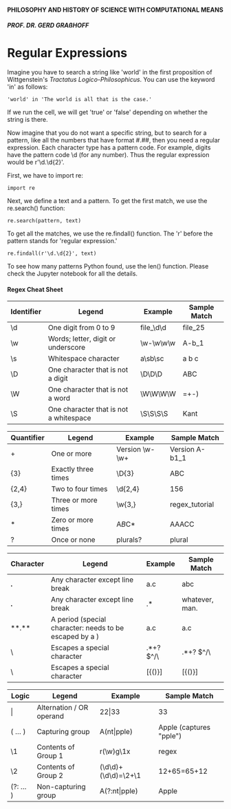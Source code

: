 #### PHILOSOPHY AND HISTORY OF SCIENCE WITH COMPUTATIONAL MEANS

##### PROF. DR. GERD GRAßHOFF 



# Regular Expressions

Imagine you have to search a string like 'world' in the first proposition of Wittgenstein's _Tractatus Logico-Philosophicus_. You can use the keyword 'in' as follows:

```
'world' in 'The world is all that is the case.'
```

If we run the cell, we will get 'true' or 'false' depending on whether the string is there.



Now imagine that you do not want a specific string, but to search for a pattern, like all the numbers that have format #.##, then you need a regular expression. Each character type has a pattern code. For example, digits have the pattern code \d (for any number). Thus the regular expression would be r'\d.\d{2}'.

First, we have to import re:

```
import re
```

Next, we define a text and a pattern. To get the first match, we use the re.search() function:

```
re.search(pattern, text)
```

To get all the matches, we use the re.findall() function. The 'r' before the pattern stands for 'regular expression.'

```
re.findall(r'\d.\d{2}', text)
```

To see how many patterns Python found, use the len() function. Please check the Jupyter notebook for all the details.



#### Regex Cheat Sheet

| Identifier | Legend                                 | Example   | Sample Match |
| ---------- | -------------------------------------- | --------- | ------------ |
| \d         | One digit from 0 to 9                  | file_\d\d | file_25      |
| \w         | Words; letter, digit or underscore     | \w-\w\w\w | A-b_1        |
| \s         | Whitespace character                   | a\sb\sc   | a b c        |
| \D         | One character that is not a digit      | \D\D\D    | ABC          |
| \W         | One character that is not a word       | \W\W\W\W  | =+-)         |
| \S         | One character that is not a whitespace | \S\S\S\S  | Kant         |



| Quantifier | Legend              | Example        | Sample Match   |
| ---------- | ------------------- | -------------- | -------------- |
| +          | One or more         | Version \w-\w+ | Version A-b1_1 |
| {3}        | Exactly three times | \D{3}          | ABC            |
| {2,4}      | Two to four times   | \d{2,4}        | 156            |
| {3,}       | Three or more times | \w{3,}         | regex_tutorial |
| *          | Zero or more times  | A*B*C*         | AAACC          |
| ?          | Once or none        | plurals?       | plural         |



| Character | Legend                                                   | Example              | Sample Match   |
| --------- | -------------------------------------------------------- | -------------------- | -------------- |
| **.**     | Any character except line break                          | a.c                  | abc            |
| **.**     | Any character except line break                          | .*                   | whatever, man. |
| \**.**    | A period (special character: needs to be escaped by a \) | a\.c                 | a.c            |
| \         | Escapes a special character                              | \.\*\+\?    \$\^\/\\ | .*+?    $^/\   |
| \         | Escapes a special character                              | \[\{\(\)\}\]         | [{()}]         |



| Logic   | Legend                   | Example               | Sample Match            |
| ------- | ------------------------ | --------------------- | ----------------------- |
| \|      | Alternation / OR operand | 22\|33                | 33                      |
| ( … )   | Capturing group          | A(nt\|pple)           | Apple (captures "pple") |
| \1      | Contents of Group 1      | r(\w)g\1x             | regex                   |
| \2      | Contents of Group 2      | (\d\d)\+(\d\d)=\2\+\1 | 12+65=65+12             |
| (?: … ) | Non-capturing group      | A(?:nt\|pple)         | Apple                   |

